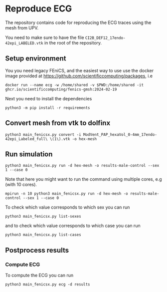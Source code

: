 # Reproduce ECG

The repository contains code for reproducing the ECG traces using the mesh from UPV.

You need to make sure to have the file `CI2B_DEF12_17endo-42epi_LABELED.vtk` in the root of the repository. 

## Setup environment
You you need legacy FEniCS, and the easiest way to use use the docker image provided at <https://github.com/scientificcomputing/packages>, i.e

```
docker run --name ecg -w /home/shared -v $PWD:/home/shared -it ghcr.io/scientificcomputing/fenics-gmsh:2024-02-19
```

Next you need to install the dependencies
```
python3 -m pip install -r requirements
```

## Convert mesh from vtk to dolfinx
```
python3 main_fenicsx.py convert -i ModVent_PAP_hexaVol_0-4mm_17endo-42epi_Labeled_full\ \(1\).vtk -o hex-mesh
```

## Run simulation

```
python3 main_fenicsx.py run -d hex-mesh -o results-male-control --sex 1 --case 0
```
Note that here you might want to run the command using multiple cores, e.g (with 10 cores). 
```
mpirun -n 10 python3 main_fenicsx.py run -d hex-mesh -o results-male-control --sex 1 --case 0
```

To check which value corresponds to which sex you can run
```
python3 main_fenicsx.py list-sexes
```
and to check which value corresponds to which case you can run
```
python3 main_fenicsx.py list-cases
```

## Postprocess results

### Compute ECG
To compute the ECG you can run
```
python3 main_fenicsx.py ecg -d results